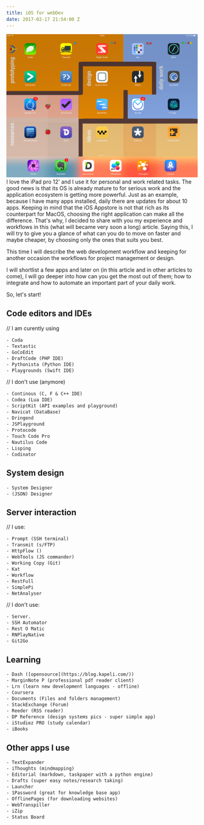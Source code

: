 ```yaml
---
title: iOS for webDev
date: 2017-02-17 21:54:00 Z
---
```

![webdev apps](/images/webdev.png)
I love the iPad pro 12' and I use it for personal and work related tasks. The good news is that its OS is already mature to for serious work and the application ecosystem is getting more powerful. Just as an example, because I have many apps installed, daily there are updates for about 10 apps. Keeping in mind that the iOS Appstore is not that rich as its counterpart for MacOS, choosing the right application can make all the difference. That's why, I decided to share with you my experience and workflows in this (what will became very soon a long) article. Saying this, I will try to give you a glance of what can you do to move on faster and maybe cheaper, by choosing only the ones that suits you best.

This time I will describe the web development workflow and keeping for another occasion the workflows for project management or design.

I will shortlist a few apps and later on (in this article and in other articles to come), I will go deeper into how can you get the most out of them; how to integrate and how to automate an important part of your daily work.

So, let's start!

## Code editors and IDEs
// I am curently using

    - Coda
    - Textastic
    - GoCoEdit
    - DraftCode (PHP IDE)
    - Pythonista (Python IDE)
    - Playgrounds (Swift IDE)

// I don't use (anymore)

    - Continous (C, F & C++ IDE)
    - Codea (Lua IDE)
    - ScriptKit (API examples and playground)
    - Navicat (DataBase)
    - Dringend
    - JSPlayground
    - Protocode
    - Touch Code Pro
    - Nautilus Code
    - Lisping
    - Codinator


## System design

    - System Designer
    - (JSON) Designer

## Server interaction
// I use:

    - Prompt (SSH terminal)
    - Transmit (s/FTP)
    - HttpFlow ()
    - WebTools (JS commander)
    - Working Copy (Git)
    - Kat
    - Workflow
    - RestFull
    - SimplePi
    - NetAnalyser


// I don't use:

    - Server.
    - SSH Automator
    - Rest O Matic
    - RNPlayNative
    - Git2Go

## Learning

    - Dash ([opensource](https://blog.kapeli.com/))
    - MarginNote P (professional pdf reader client)
    - Lrn (learn new development languages - offline)
    - Coursera
    - Documents (Files and folders management)
    - StackExchange (Forum)
    - Reeder (RSS reader)
    - DP Reference (design systems pics - super simple app)
    - iStudiez PRO (study calendar)
    - iBooks

## Other apps I use

    - TextExpander
    - iThoughts (mindmapping)
    - Editorial (markdown, taskpaper with a python engine)
    - Drafts (super easy notes/research taking)
    - Launcher
    - 1Password (great for knowledge base app)
    - OfflinePages (for downloading websites)
    - WebTranspiller
    - iZip
    - Status Board

